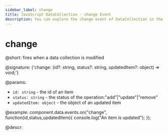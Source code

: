 ```yaml
---
sidebar_label: change
title: JavaScript DataCollection - change Event 
description: You can explore the change event of DataCollection in the documentation of the DHTMLX JavaScript UI library. Browse developer guides and API reference, try out code examples and live demos, and download a free 30-day evaluation version of DHTMLX Suite.
---
```


# change

@short: fires when a data collection is modified

@signature: {'change: (id?: string, status?: string, updatedItem?: object) => void;'}

@params:
- `id: string` - the id of an item
- `status: string` - the status of the operation:"add"|"update"|"remove"
- `updatedItem: object` - the object of an updated item

@example:
component.data.events.on("change", function(id,status,updatedItem){
	console.log("An item is updated");
});

@descr:
